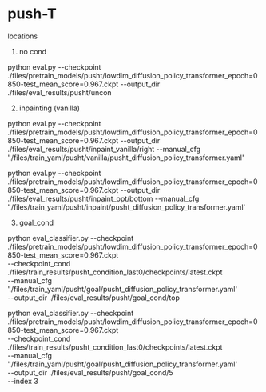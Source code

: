 

# push-T

locations

1. no cond

python eval.py --checkpoint  ./files/pretrain_models/pusht/lowdim_diffusion_policy_transformer_epoch=0850-test_mean_score=0.967.ckpt --output_dir ./files/eval_results/pusht/uncon


2. inpainting (vanilla)

python eval.py --checkpoint  ./files/pretrain_models/pusht/lowdim_diffusion_policy_transformer_epoch=0850-test_mean_score=0.967.ckpt --output_dir ./files/eval_results/pusht/inpaint_vanilla/right --manual_cfg './files/train_yaml/pusht/vanilla/pusht_diffusion_policy_transformer.yaml'


python eval.py --checkpoint  ./files/pretrain_models/pusht/lowdim_diffusion_policy_transformer_epoch=0850-test_mean_score=0.967.ckpt --output_dir ./files/eval_results/pusht/inpaint_opt/bottom --manual_cfg './files/train_yaml/pusht/inpaint/pusht_diffusion_policy_transformer.yaml'


3. goal_cond


python eval_classifier.py --checkpoint ./files/pretrain_models/pusht/lowdim_diffusion_policy_transformer_epoch=0850-test_mean_score=0.967.ckpt \
--checkpoint_cond ./files/train_results/pusht_condition_last0/checkpoints/latest.ckpt  \
--manual_cfg './files/train_yaml/pusht/goal/pusht_diffusion_policy_transformer.yaml' \
--output_dir ./files/eval_results/pusht/goal_cond/top




python eval_classifier.py --checkpoint ./files/pretrain_models/pusht/lowdim_diffusion_policy_transformer_epoch=0850-test_mean_score=0.967.ckpt \
            --checkpoint_cond ./files/train_results/pusht_condition_last0/checkpoints/latest.ckpt  \
            --manual_cfg './files/train_yaml/pusht/goal/pusht_diffusion_policy_transformer.yaml' \
            --output_dir ./files/eval_results/pusht/goal_cond/5 \
            --index 3


